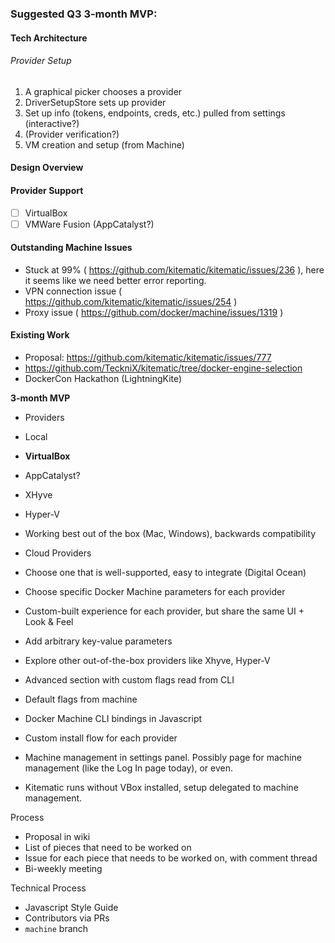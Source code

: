 ### Suggested Q3 3-month MVP:

#### Tech Architecture
###### Provider Setup
1. A graphical picker chooses a provider
2. DriverSetupStore sets up provider
4. Set up info (tokens, endpoints, creds, etc.) pulled from settings (interactive?)
5. (Provider verification?)
6. VM creation and setup (from Machine)

#### Design Overview

#### Provider Support
- [ ] VirtualBox
- [ ] VMWare Fusion (AppCatalyst?)

#### Outstanding Machine Issues

- Stuck at 99% ( https://github.com/kitematic/kitematic/issues/236 ), here it seems like we need better error reporting. 
- VPN connection issue ( https://github.com/kitematic/kitematic/issues/254 ) 
- Proxy issue ( https://github.com/docker/machine/issues/1319 ) 


#### Existing Work

- Proposal: https://github.com/kitematic/kitematic/issues/777
- https://github.com/TeckniX/kitematic/tree/docker-engine-selection
- DockerCon Hackathon (LightningKite)


**3-month MVP**
- Providers
 - Local
  - **VirtualBox**
  - AppCatalyst?
  - XHyve
  - Hyper-V
  - Working best out of the box (Mac, Windows), backwards compatibility

 - Cloud Providers
  - Choose one that is well-supported, easy to integrate (Digital Ocean)

 - Choose specific Docker Machine parameters for each provider
 - Custom-built experience for each provider, but share the same UI + Look & Feel
 - Add arbitrary key-value parameters
 - Explore other out-of-the-box providers like Xhyve, Hyper-V
 - Advanced section with custom flags read from CLI
 - Default flags from machine

- Docker Machine CLI bindings in Javascript

- Custom install flow for each provider

- Machine management in settings panel. Possibly page for machine management (like the Log In page today), or even.
- Kitematic runs without VBox installed, setup delegated to machine management.

Process
- Proposal in wiki
- List of pieces that need to be worked on
- Issue for each piece that needs to be worked on, with comment thread
- Bi-weekly meeting

Technical Process
- Javascript Style Guide
- Contributors via PRs
- `machine` branch
